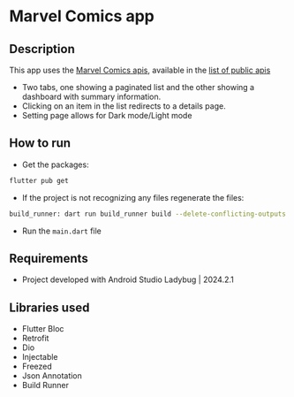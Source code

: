 # Marvel Comics app

## Description

This app uses the [Marvel Comics apis](https://developer.marvel.com), available in the [list of public apis](https://github.com/public-apis/public-apis?tab=readme-ov-file#games--comics)

- Two tabs, one showing a paginated list and the other showing a dashboard with summary information.
- Clicking on an item in the list redirects to a details page.
- Setting page allows for Dark mode/Light mode

## How to run
- Get the packages: 
```sh
flutter pub get
```
- If the project is not recognizing any files regenerate the files:
```sh
build_runner: dart run build_runner build --delete-conflicting-outputs
```
- Run the `main.dart` file

## Requirements
- Project developed with Android Studio Ladybug | 2024.2.1

## Libraries used

- Flutter Bloc
- Retrofit
- Dio
- Injectable
- Freezed
- Json Annotation
- Build Runner